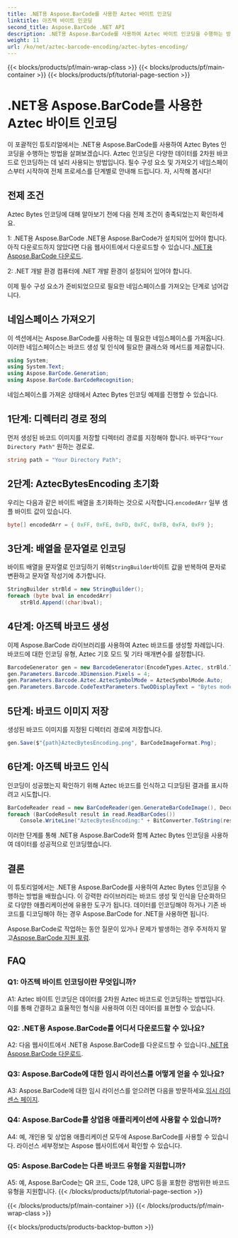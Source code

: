 ```yaml
---
title: .NET용 Aspose.BarCode를 사용한 Aztec 바이트 인코딩
linktitle: 아즈텍 바이트 인코딩
second_title: Aspose.BarCode .NET API
description: .NET용 Aspose.BarCode를 사용하여 Aztec 바이트 인코딩을 수행하는 방법을 알아보세요. 단계별 가이드, 필수 구성 요소 및 코드 예제가 포함되어 있습니다.
weight: 11
url: /ko/net/aztec-barcode-encoding/aztec-bytes-encoding/
---
```


{{< blocks/products/pf/main-wrap-class >}}
{{< blocks/products/pf/main-container >}}
{{< blocks/products/pf/tutorial-page-section >}}

# .NET용 Aspose.BarCode를 사용한 Aztec 바이트 인코딩

이 포괄적인 튜토리얼에서는 .NET용 Aspose.BarCode를 사용하여 Aztec Bytes 인코딩을 수행하는 방법을 살펴보겠습니다. Aztec 인코딩은 다양한 데이터를 2차원 바코드로 인코딩하는 데 널리 사용되는 방법입니다. 필수 구성 요소 및 가져오기 네임스페이스부터 시작하여 전체 프로세스를 단계별로 안내해 드립니다. 자, 시작해 봅시다!

## 전제 조건

Aztec Bytes 인코딩에 대해 알아보기 전에 다음 전제 조건이 충족되었는지 확인하세요.

1: .NET용 Aspose.BarCode
 .NET용 Aspose.BarCode가 설치되어 있어야 합니다. 아직 다운로드하지 않았다면 다음 웹사이트에서 다운로드할 수 있습니다.[.NET용 Aspose.BarCode 다운로드](https://releases.aspose.com/barcode/net/).

2: .NET 개발 환경
컴퓨터에 .NET 개발 환경이 설정되어 있어야 합니다.

이제 필수 구성 요소가 준비되었으므로 필요한 네임스페이스를 가져오는 단계로 넘어갑니다.

## 네임스페이스 가져오기

이 섹션에서는 Aspose.BarCode를 사용하는 데 필요한 네임스페이스를 가져옵니다. 이러한 네임스페이스는 바코드 생성 및 인식에 필요한 클래스와 메서드를 제공합니다.

```csharp
using System;
using System.Text;
using Aspose.BarCode.Generation;
using Aspose.BarCode.BarCodeRecognition;
```

네임스페이스를 가져온 상태에서 Aztec Bytes 인코딩 예제를 진행할 수 있습니다.


## 1단계: 디렉터리 경로 정의

 먼저 생성된 바코드 이미지를 저장할 디렉터리 경로를 지정해야 합니다. 바꾸다`"Your Directory Path"` 원하는 경로로.

```csharp
string path = "Your Directory Path";
```

## 2단계: AztecBytesEncoding 초기화

 우리는 다음과 같은 바이트 배열을 초기화하는 것으로 시작합니다.`encodedArr` 일부 샘플 바이트 값이 있습니다.

```csharp
byte[] encodedArr = { 0xFF, 0xFE, 0xFD, 0xFC, 0xFB, 0xFA, 0xF9 };
```

## 3단계: 배열을 문자열로 인코딩

 바이트 배열을 문자열로 인코딩하기 위해`StringBuilder`바이트 값을 반복하여 문자로 변환하고 문자열 작성기에 추가합니다.

```csharp
StringBuilder strBld = new StringBuilder();
foreach (byte bval in encodedArr)
    strBld.Append((char)bval);
```

## 4단계: 아즈텍 바코드 생성

이제 Aspose.BarCode 라이브러리를 사용하여 Aztec 바코드를 생성할 차례입니다. 바코드에 대한 인코딩 유형, Aztec 기호 모드 및 기타 매개변수를 설정합니다.

```csharp
BarcodeGenerator gen = new BarcodeGenerator(EncodeTypes.Aztec, strBld.ToString());
gen.Parameters.Barcode.XDimension.Pixels = 4;
gen.Parameters.Barcode.Aztec.AztecSymbolMode = AztecSymbolMode.Auto;
gen.Parameters.Barcode.CodeTextParameters.TwoDDisplayText = "Bytes mode";
```

## 5단계: 바코드 이미지 저장

생성된 바코드 이미지를 지정된 디렉터리 경로에 저장합니다.

```csharp
gen.Save($"{path}AztecBytesEncoding.png", BarCodeImageFormat.Png);
```

## 6단계: 아즈텍 바코드 인식

인코딩이 성공했는지 확인하기 위해 Aztec 바코드를 인식하고 디코딩된 결과를 표시하려고 시도합니다.

```csharp
BarCodeReader read = new BarCodeReader(gen.GenerateBarCodeImage(), DecodeType.Aztec);
foreach (BarCodeResult result in read.ReadBarCodes())
    Console.WriteLine("AztecBytesEncoding:" + BitConverter.ToString(result.CodeBytes));
```

이러한 단계를 통해 .NET용 Aspose.BarCode와 함께 Aztec Bytes 인코딩을 사용하여 데이터를 성공적으로 인코딩했습니다.

## 결론

이 튜토리얼에서는 .NET용 Aspose.BarCode를 사용하여 Aztec Bytes 인코딩을 수행하는 방법을 배웠습니다. 이 강력한 라이브러리는 바코드 생성 및 인식을 단순화하므로 다양한 애플리케이션에 유용한 도구가 됩니다. 데이터를 인코딩해야 하거나 기존 바코드를 디코딩해야 하는 경우 Aspose.BarCode for .NET을 사용하면 됩니다.

Aspose.BarCode로 작업하는 동안 질문이 있거나 문제가 발생하는 경우 주저하지 말고[Aspose.BarCode 지원 포럼](https://forum.aspose.com/c/barcode/13).

## FAQ

### Q1: 아즈텍 바이트 인코딩이란 무엇입니까?

A1: Aztec 바이트 인코딩은 데이터를 2차원 Aztec 바코드로 인코딩하는 방법입니다. 이를 통해 간결하고 효율적인 형식을 사용하여 이진 데이터를 표현할 수 있습니다.

### Q2: .NET용 Aspose.BarCode를 어디서 다운로드할 수 있나요?

 A2: 다음 웹사이트에서 .NET용 Aspose.BarCode를 다운로드할 수 있습니다.[.NET용 Aspose.BarCode 다운로드](https://releases.aspose.com/barcode/net/).

### Q3: Aspose.BarCode에 대한 임시 라이선스를 어떻게 얻을 수 있나요?

 A3: Aspose.BarCode에 대한 임시 라이선스를 얻으려면 다음을 방문하세요.[임시 라이센스 페이지](https://purchase.aspose.com/temporary-license/).

### Q4: Aspose.BarCode를 상업용 애플리케이션에 사용할 수 있습니까?

A4: 예, 개인용 및 상업용 애플리케이션 모두에 Aspose.BarCode를 사용할 수 있습니다. 라이선스 세부정보는 Aspose 웹사이트에서 확인할 수 있습니다.

### Q5: Aspose.BarCode는 다른 바코드 유형을 지원합니까?

A5: 예, Aspose.BarCode는 QR 코드, Code 128, UPC 등을 포함한 광범위한 바코드 유형을 지원합니다.
{{< /blocks/products/pf/tutorial-page-section >}}

{{< /blocks/products/pf/main-container >}}
{{< /blocks/products/pf/main-wrap-class >}}

{{< blocks/products/products-backtop-button >}}
